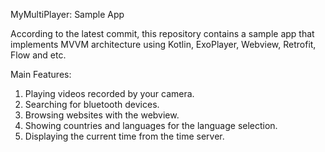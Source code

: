 MyMultiPlayer: Sample App

According to the latest commit, this repository contains a sample app that implements MVVM architecture using Kotlin, ExoPlayer, Webview, Retrofit, Flow and etc.

Main Features:
1. Playing videos recorded by your camera.
2. Searching for bluetooth devices.
3. Browsing websites with the webview.
4. Showing countries and languages for the language selection.
5. Displaying the current time from the time server.
